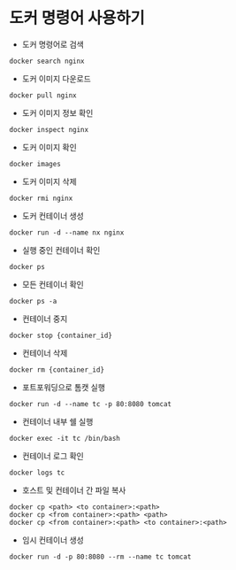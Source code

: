 도커 명령어 사용하기
====================

* 도커 명령어로 검색
```
docker search nginx
```

* 도커 이미지 다운로드
```
docker pull nginx
```

* 도커 이미지 정보 확인
```
docker inspect nginx
```

* 도커 이미지 확인
```
docker images
```

* 도커 이미지 삭제
```
docker rmi nginx
```

* 도커 컨테이너 생성
```
docker run -d --name nx nginx
```

* 실행 중인 컨테이너 확인
```
docker ps
```

* 모든 컨테이너 확인
```
docker ps -a
```

* 컨테이너 중지
```
docker stop {container_id}
```

* 컨테이너 삭제
```
docker rm {container_id}
```

* 포트포워딩으로 톰캣 실행
```
docker run -d --name tc -p 80:8080 tomcat
```

* 컨테이너 내부 쉘 실행
```
docker exec -it tc /bin/bash
```

* 컨테이너 로그 확인
```
docker logs tc
```

* 호스트 및 컨테이너 간 파일 복사
```
docker cp <path> <to container>:<path>
docker cp <from container>:<path> <path>
docker cp <from container>:<path> <to container>:<path>
```

* 임시 컨테이너 생성
```
docker run -d -p 80:8080 --rm --name tc tomcat
```




